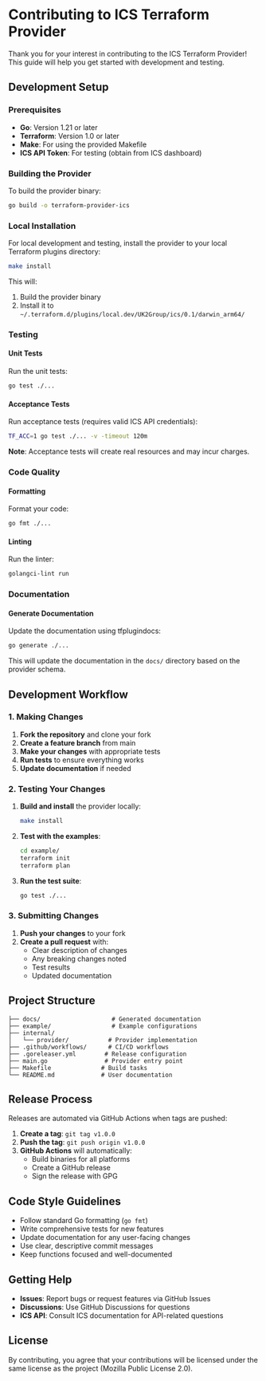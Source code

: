 # Contributing to ICS Terraform Provider

Thank you for your interest in contributing to the ICS Terraform Provider! This guide will help you get started with development and testing.

## Development Setup

### Prerequisites

- **Go**: Version 1.21 or later
- **Terraform**: Version 1.0 or later
- **Make**: For using the provided Makefile
- **ICS API Token**: For testing (obtain from ICS dashboard)

### Building the Provider

To build the provider binary:

```bash
go build -o terraform-provider-ics
```

### Local Installation

For local development and testing, install the provider to your local Terraform plugins directory:

```bash
make install
```

This will:
1. Build the provider binary
2. Install it to `~/.terraform.d/plugins/local.dev/UK2Group/ics/0.1/darwin_arm64/`

### Testing

#### Unit Tests

Run the unit tests:

```bash
go test ./...
```

#### Acceptance Tests

Run acceptance tests (requires valid ICS API credentials):

```bash
TF_ACC=1 go test ./... -v -timeout 120m
```

**Note**: Acceptance tests will create real resources and may incur charges.

### Code Quality

#### Formatting

Format your code:

```bash
go fmt ./...
```

#### Linting

Run the linter:

```bash
golangci-lint run
```

### Documentation

#### Generate Documentation

Update the documentation using tfplugindocs:

```bash
go generate ./...
```

This will update the documentation in the `docs/` directory based on the provider schema.

## Development Workflow

### 1. Making Changes

1. **Fork the repository** and clone your fork
2. **Create a feature branch** from main
3. **Make your changes** with appropriate tests
4. **Run tests** to ensure everything works
5. **Update documentation** if needed

### 2. Testing Your Changes

1. **Build and install** the provider locally:
   ```bash
   make install
   ```

2. **Test with the examples**:
   ```bash
   cd example/
   terraform init
   terraform plan
   ```

3. **Run the test suite**:
   ```bash
   go test ./...
   ```

### 3. Submitting Changes

1. **Push your changes** to your fork
2. **Create a pull request** with:
   - Clear description of changes
   - Any breaking changes noted
   - Test results
   - Updated documentation

## Project Structure

```
├── docs/                    # Generated documentation
├── example/                 # Example configurations
├── internal/
│   └── provider/           # Provider implementation
├── .github/workflows/      # CI/CD workflows
├── .goreleaser.yml        # Release configuration
├── main.go                # Provider entry point
├── Makefile              # Build tasks
└── README.md             # User documentation
```

## Release Process

Releases are automated via GitHub Actions when tags are pushed:

1. **Create a tag**: `git tag v1.0.0`
2. **Push the tag**: `git push origin v1.0.0`
3. **GitHub Actions** will automatically:
   - Build binaries for all platforms
   - Create a GitHub release
   - Sign the release with GPG

## Code Style Guidelines

- Follow standard Go formatting (`go fmt`)
- Write comprehensive tests for new features
- Update documentation for any user-facing changes
- Use clear, descriptive commit messages
- Keep functions focused and well-documented

## Getting Help

- **Issues**: Report bugs or request features via GitHub Issues
- **Discussions**: Use GitHub Discussions for questions
- **ICS API**: Consult ICS documentation for API-related questions

## License

By contributing, you agree that your contributions will be licensed under the same license as the project (Mozilla Public License 2.0).